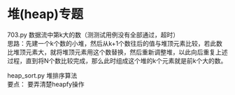 # 堆(heap)专题  
703.py 数据流中第k大的数（测测试用例没有全部通过，超时）   
思路：先建一个k个数的小堆，然后从k+1个数往后的值与堆顶元素比较，若此数比堆顶元素大，就将堆顶元素用这个数替换，然后重新调整堆，以此向后重复上述过程，直到将N个数比较完成，那么此时组成这个堆的k个元素就是前k个大的数。

heap_sort.py 堆排序算法  
要点： 要弄清楚heapfy操作  
